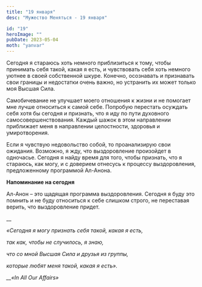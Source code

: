 ```yaml
---
title: "19 января"
desc: "Мужество Меняться - 19 января"

id: "19"
heroImage: ""
pubDate: 2023-05-04
moth: "yanvar"
---
```


Сегодня я стараюсь хоть немного приблизиться к тому, чтобы принимать себя
такой, какая я есть, и чувствовать себя хоть немного уютнее в своей
собственной шкуре. Конечно, осознавать и признавать свои границы и недостатки
очень важно, но устранить их может только моя Высшая Сила.

Самобичевание не улучшает моего отношения к жизни и не помогает мне лучше
относиться к самой себе. Попробую перестать осуждать себя хотя бы сегодня и
признать, что я иду по пути духовного самосовершенствования. Каждый шажок в
этом направлении приближает меня в направлении целостности, здоровья и
умиротворения.

Если я чувствую недовольство собой, то проанализирую свои ожидания. Возможно,
я жду, что выздоровление произойдет в одночасье. Сегодня я найду время для
того, чтобы признать, что я стараюсь, как могу, и с доверием отнесусь к
процессу выздоровления, предложенному программой Ал-Анона.

**Напоминание на сегодня**

Ал-Анон – это щадящая программа выздоровления. Сегодня я буду это помнить и не
буду относиться к себе слишком строго, не переставая верить, что выздоровление
придет.

\_\_

_«Сегодня я могу признать себя такой, какая я есть,_

_так как, чтобы не случилось, я знаю,_

_что со мной Высшая Сила и друзья из группы,_

_которые любят меня такой, какая я есть»._

_\_\_«In All Our Affairs»_
